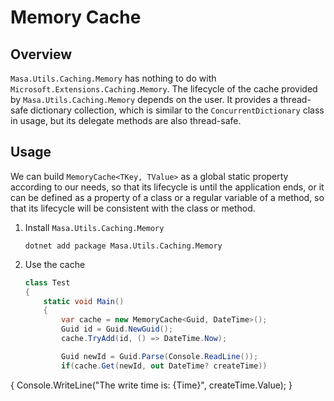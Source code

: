 ﻿# Memory Cache

## Overview

`Masa.Utils.Caching.Memory` has nothing to do with `Microsoft.Extensions.Caching.Memory`. The lifecycle of the cache provided by `Masa.Utils.Caching.Memory` depends on the user. It provides a thread-safe dictionary collection, which is similar to the `ConcurrentDictionary` class in usage, but its delegate methods are also thread-safe.

## Usage

We can build `MemoryCache<TKey, TValue>` as a global static property according to our needs, so that its lifecycle is until the application ends, or it can be defined as a property of a class or a regular variable of a method, so that its lifecycle will be consistent with the class or method.

1. Install `Masa.Utils.Caching.Memory`

   ```shell
   dotnet add package Masa.Utils.Caching.Memory
   ```

2. Use the cache

   ```csharp l:5,10
   class Test
   {
       static void Main()
       {
           var cache = new MemoryCache<Guid, DateTime>();
           Guid id = Guid.NewGuid();
           cache.TryAdd(id, () => DateTime.Now);
   
           Guid newId = Guid.Parse(Console.ReadLine());
           if(cache.Get(newId, out DateTime? createTime))
   ``````
{
    Console.WriteLine("The write time is: {Time}", createTime.Value);
}
```